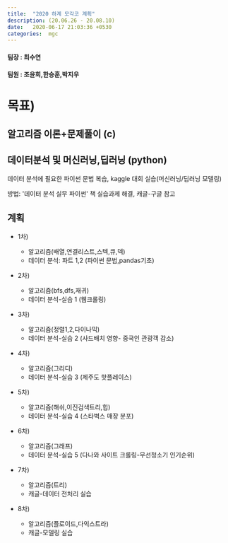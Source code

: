 ```yaml
---
title:  "2020 하계 모각코 계획"
description: (20.06.26 - 20.08.10)
date:   2020-06-17 21:03:36 +0530
categories:  mgc
---
```

#### 팀장 : 최수연
#### 팀원 : 조윤희,한승훈,박지우

# 목표)
## 알고리즘 이론+문제풀이 (c)


## 데이터분석 및 머신러닝,딥러닝 (python)

데이터 분석에 필요한 파이썬 문법 복습, kaggle 대회 실습(머신러닝/딥러닝 모델링)

방법: '데이터 분석 실무 파이썬' 책 실습과제 해결, 캐글-구글 참고

## 계획

+ 1차)
  - 알고리즘(배열,연결리스트,스텍,큐,덱)
  - 데이터 분석: 파트 1,2 (파이썬 문법,pandas기초)

+ 2차)
  - 알고리즘(bfs,dfs,재귀)
   - 데이터 분석-실습 1 (웹크롤링)

+ 3차)
  - 알고리즘(정렬1,2,다이나믹)
  - 데이터 분석-실습 2 (사드배치 영향- 중국인 관광객 감소)

+ 4차)
  - 알고리즘(그리디)
  - 데이터 분석-실습 3 (제주도 핫플레이스)

+ 5차)
  - 알고리즘(해쉬,이진검색트리,힙)
  - 데이터 분석-실습 4 (스타벅스 매장 분포)

+ 6차)
  - 알고리즘(그래프)
  - 데이터 분석-실습 5 (다나와 사이트 크롤링-무선청소기 인기순위)

+ 7차)
  - 알고리즘(트리)
  - 캐글-데이터 전처리 실습

+ 8차)
  - 알고리즘(플로이드,다익스트라)
  - 캐글-모델링 실습

